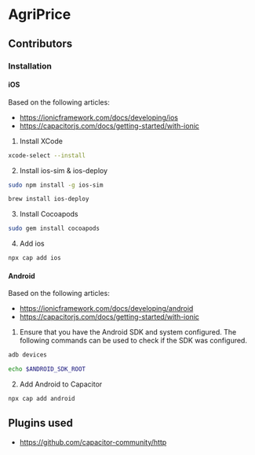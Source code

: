 
# AgriPrice


## Contributors


### Installation
#### iOS
Based on the following articles:
- https://ionicframework.com/docs/developing/ios
- https://capacitorjs.com/docs/getting-started/with-ionic

1. Install XCode 
```bash
xcode-select --install
```
2. Install ios-sim & ios-deploy
```bash
sudo npm install -g ios-sim
```
```bash
brew install ios-deploy
```
3. Install Cocoapods
```bash
sudo gem install cocoapods
```
4. Add ios
```bash
npx cap add ios
```

#### Android
Based on the following articles:
- https://ionicframework.com/docs/developing/android
- https://capacitorjs.com/docs/getting-started/with-ionic

1. Ensure that you have the Android SDK and system configured. 
The following commands can be used to check if the SDK was configured.
```bash
adb devices
```

```bash
echo $ANDROID_SDK_ROOT
```

2. Add Android to Capacitor
```bash
npx cap add android
```
## Plugins used
* https://github.com/capacitor-community/http
